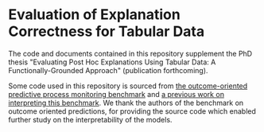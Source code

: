 # Evaluation of Explanation Correctness for Tabular Data
The code and documents contained in this repository supplement the PhD thesis "Evaluating Post Hoc Explanations Using Tabular Data: A Functionally-Grounded Approach" (publication forthcoming).

Some code used in this repository is sourced from <a href="https://github.com/irhete/predictive-monitoring-benchmark">the outcome-oriented predictive process monitoring benchmark</a> and <a href="https://github.com/renuka98/interpretable_predictive_processmodel/tree/master/BPIC_Data">a previous work on interpreting this benchmark</a>. We thank the authors of the benchmark on outcome oriented predictions, for providing the source code which enabled further study on the interpretability of the models.
